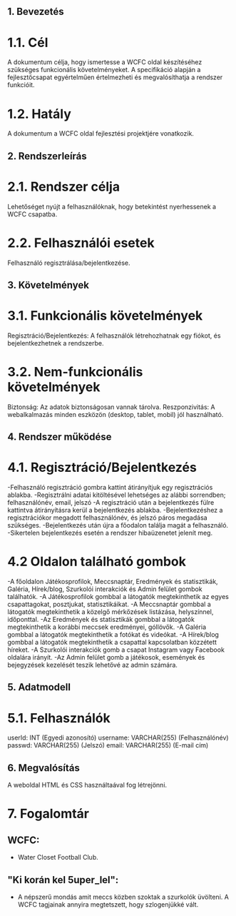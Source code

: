 ## 1. Bevezetés

# 1.1. Cél

A dokumentum célja, hogy ismertesse a WCFC oldal készítéséhez szükséges funkcionális követelményeket. 
A specifikáció alapján a fejlesztőcsapat egyértelműen értelmezheti és megvalósíthatja a rendszer funkcióit.

# 1.2. Hatály

A dokumentum a WCFC oldal fejlesztési projektjére vonatkozik.

## 2. Rendszerleírás

# 2.1. Rendszer célja

Lehetőséget nyújt a felhasználóknak, hogy betekintést nyerhessenek a WCFC csapatba.

# 2.2. Felhasználói esetek

Felhasználó regisztrálása/bejelentkezése.

## 3. Követelmények

# 3.1. Funkcionális követelmények

Regisztráció/Bejelentkezés: A felhasználók létrehozhatnak egy fiókot, és bejelentkezhetnek a rendszerbe.

# 3.2. Nem-funkcionális követelmények

Biztonság: Az adatok biztonságosan vannak tárolva.
Reszponzivitás: A webalkalmazás minden eszközön (desktop, tablet, mobil) jól használható.

## 4. Rendszer működése

# 4.1. Regisztráció/Bejelentkezés

-Felhasználó regisztráció gombra kattint átirányítjuk egy regisztrációs ablakba.
-Regisztrálni adatai kitöltésével lehetséges az alábbi sorrendben; felhasználónév, email, jelszó
-A regisztráció után a bejelentkezés fülre kattintva átirányításra kerül a bejelentkezés ablakba.
-Bejelentkezéshez a regisztrációkor megadott felhasználónév, és jelszó páros megadása szükséges.
-Bejelentkezés után újra a főodalon találja magát a felhasználó.
-Sikertelen bejelentkezés esetén a rendszer hibaüzenetet jelenít meg.

# 4.2 Oldalon található gombok

-A főoldalon Játékosprofilok, Meccsnaptár, Eredmények és statisztikák, Galéria, Hírek/blog, Szurkolói interakciók és Admin felület gombok találhatók.
-A Játékosprofilok gombbal a látogatók megtekinthetik az egyes csapattagokat, posztjukat, statisztikáikat.
-A Meccsnaptár gombbal a látogatók megtekinthetik a közelgő mérkőzések listázása, helyszínnel, időponttal.
-Az Eredmények és statisztikák gombbal a látogatók megtekinthetik a korábbi meccsek eredményei, góllövők.
-A Galéria gombbal a látogatók megtekinthetik a fotókat és videókat.
-A Hírek/blog gombbal a látogatók megtekinthetik a csapattal kapcsolatban közzétett híreket.
-A Szurkolói interakciók gomb a csapat Instagram vagy Facebook oldalára irányít.
-Az Admin felület gomb a játékosok, események és bejegyzések kezelését teszik lehetővé az admin számára.

## 5. Adatmodell

# 5.1. Felhasználók

userId: INT (Egyedi azonosító)
username: VARCHAR(255) (Felhasználónév)
passwd: VARCHAR(255) (Jelszó)
email: VARCHAR(255) (E-mail cím)

## 6. Megvalósítás

A weboldal HTML és CSS használtaával fog létrejönni.

# 7. Fogalomtár

## WCFC: 
- Water Closet Football Club.

## "Ki korán kel 5uper_lel":
- A népszerű mondás amit meccs közben szoktak a szurkolók üvölteni. A WCFC tagjainak annyira megtetszett, hogy szlogenjükké vált.